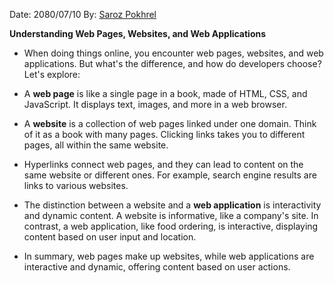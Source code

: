 Date: 2080/07/10
By: [Saroz Pokhrel](https://www.sarozpokhrel.com.np)

**Understanding Web Pages, Websites, and Web Applications**

- When doing things online, you encounter web pages, websites, and web applications. But what's the difference, and how do developers choose? Let's explore:
    
- A **web page** is like a single page in a book, made of HTML, CSS, and JavaScript. It displays text, images, and more in a web browser.
    
- A **website** is a collection of web pages linked under one domain. Think of it as a book with many pages. Clicking links takes you to different pages, all within the same website.
    
- Hyperlinks connect web pages, and they can lead to content on the same website or different ones. For example, search engine results are links to various websites.
    
- The distinction between a website and a **web application** is interactivity and dynamic content. A website is informative, like a company's site. In contrast, a web application, like food ordering, is interactive, displaying content based on user input and location.
    
- In summary, web pages make up websites, while web applications are interactive and dynamic, offering content based on user actions.